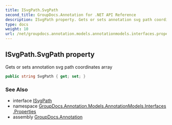 ```yaml
---
title: ISvgPath.SvgPath
second_title: GroupDocs.Annotation for .NET API Reference
description: ISvgPath property. Gets or sets annotation svg path coordinates array
type: docs
weight: 10
url: /net/groupdocs.annotation.models.annotationmodels.interfaces.properties/isvgpath/svgpath/
---
```

## ISvgPath.SvgPath property

Gets or sets annotation svg path coordinates array

```csharp
public string SvgPath { get; set; }
```

### See Also

* interface [ISvgPath](../)
* namespace [GroupDocs.Annotation.Models.AnnotationModels.Interfaces.Properties](../../isvgpath/)
* assembly [GroupDocs.Annotation](../../../)


